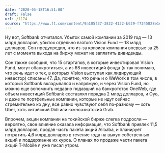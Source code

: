 ```yaml
---
date: "2020-05-18T16:51:00"
draft: False
url: /1174
source: "https://www.ft.com/content/9a105f37-3832-4132-b629-f7345828e1c3"
---
```


Ну вот, Softbank отчитался. Убыток самой компании за 2019 год — 13 млрд долларов, убыток отдельно взятого Vision Fund — 18 млрд долларов. Сон предупредил, что из-за кризиса компания впервые за 25 лет с момента выхода на биржу может не заплатить дивиденды.

Сон также сообщил, что 15 стартапов, в которые инвестировал Vision Fund, могут обанкротиться, а из 88 инвестиций фонда (я так понимаю, что речь идет о тех, в которых Vision выступал как лидирующий инвестор) списаны 47. Да, понятно, что речь и о WeWork в том числе, в который Softbank вкладывался и напрямую, и через Vision Fund, но можно еще вспомнить недавно подавший на банкротство OneWeb, где объем инвестиций Softbank составлял порядка 2 млрд долларов, и Oyo, и даже те портфельные компании, которые не идут сейчас стремительно ко дну, все равно чувствуют себя по-разному — хоть Uber, хоть китайский Didi или южноазиатский Grab. 

Впрочем, акции компании на токийской бирже слегка подросли — вероятно, свое влияние оказала информация, что Softbank привлек 11,5 млрд долларов, продав часть пакета акций Alibaba, и планирует потратить 4,6 млрд долларов в течение года на выкуп собственных акций и поддержание их курса. О планах по продаже части пакета акций T-Mobile я уже писал утром.
